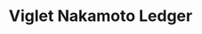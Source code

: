 ---
layout: solution
title:  Viglet Nakamoto Ledger
identifier: nakamoto
order: 5
permalink: /nakamoto/
github: https://github.com/opennakamoto
github-org: opennakamoto
main-color: hotpink
logo-acronym: Na
logo-section: Ledger
short-name: Nakamoto Ledger
full-name: Viglet Nakamoto Ledger
description: Decentralized, distributed, digital ledger.
twitter-url: https://twitter.com/openviglet
social-image: https://avatars.githubusercontent.com/u/57295174?s=280&amp;v=4
facebook-url: https://www.facebook.com/viglet
---